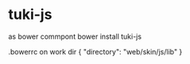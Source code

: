 # tuki-js
as bower commpont
bower install tuki-js

.bowerrc on work dir
{
  "directory": "web/skin/js/lib"
}
